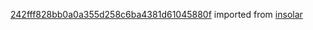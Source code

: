 [242fff828bb0a0a355d258c6ba4381d61045880f](https://github.com/insolar/insolar/commit/242fff828bb0a0a355d258c6ba4381d61045880f) imported from [insolar](https://github.com/insolar/insolar)
